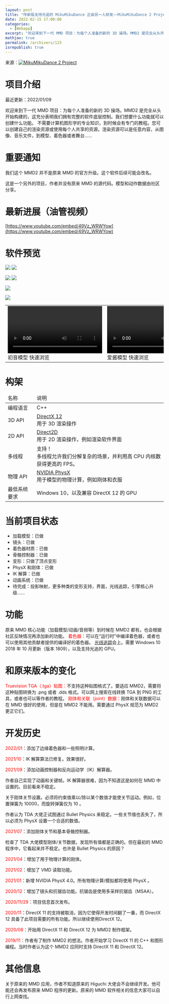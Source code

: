 ```yaml
---
layout: post
title: "传新版支持光追的 MikuMikuDance 正由另一人研发——MikuMikuDance 2 Project"
date: 2022-02-15 17:00:00
categories: 
  - [Webapp]
excerpt: "欢迎来到下一代 MMD 项目：为每个人准备的新的 3D 操场。MMD2 是完全从头开始构建的，这充分表明我们拥有完整的软件底层控制。我们想要什么功能就可以创建什么功能。不需要计算机图形学的专业知识，到时候会有专门的教程。您可以创建自己的渲染资源或使用每个人共享的资源。渲染资源可以是任意内容，从图像、音乐文件，到模型、着色器或者舞台……"
mathjax: true
permalink: /archivers/123
isrepublish: true
---
```


来源：[![MikuMikuDance 2 Project](https://img.shields.io/badge/MikuMikuDance%202%20Project-brightgreen)](https://www.tamafutoshi.net/mmd2.html)

# 项目介绍
最近更新：2022/01/09

欢迎来到下一代 MMD 项目：为每个人准备的新的 3D 操场。MMD2 是完全从头开始构建的，这充分表明我们拥有完整的软件底层控制。我们想要什么功能就可以创建什么功能。
不需要计算机图形学的专业知识，到时候会有专门的教程。您可以创建自己的渲染资源或使用每个人共享的资源。渲染资源可以是任意内容，从图像、音乐文件，到模型、着色器或者舞台……

# 重要通知
我们这个 MMD2 并不是原来 MMD 的官方升级。这个软件后续可能会改名。

这是一个另外的项目，作者并没有原来 MMD 的源代码。模型和动作数据由社区分享。


# 最新进展（油管视频）
[https://www.youtube.com/embed/49Vz_WRWYow](https://www.youtube.com/embed/49Vz_WRWYow)

# 软件预览
![](https://pic1.xuehuaimg.com/proxy/https://img-blog.csdnimg.cn/img_convert/032b3788da5e4b377f07af5ab990cca1.png)
![](https://www.tamafutoshi.net/mmd2/img/mmd2-apho2-bronya-1920x1080.jpg)

![](https://pic1.xuehuaimg.com/proxy/https://img-blog.csdnimg.cn/img_convert/1f14c6893034108bfac9e9937be74c58.png)
![](https://pic1.xuehuaimg.com/proxy/https://img-blog.csdnimg.cn/img_convert/a56a9752721105650890afa6f581aecb.png)

![](https://pic1.xuehuaimg.com/proxy/https://img-blog.csdnimg.cn/img_convert/85877c256439876eb8f12e32e73dce25.png)

![](https://pic1.xuehuaimg.com/proxy/https://img-blog.csdnimg.cn/img_convert/d53d67a4bce70e7ca27c0001eee23f72.png)

<table><tbody><tr><td>
  <video controls src="https://www.tamafutoshi.net/mmd2/video/mmd2-tda-mikuv4-1080p.mp4"></video><br>
初音模型 快速浏览
</td><td>
  <video controls src="https://www.tamafutoshi.net/mmd2/video/mmd2-tda-kizuna-ai-1080p.mp4"></video><br>
爱酱模型 快速浏览
</td></tr></table></table>


# 构架
<table>
<thead>
<tr><td>名称</td><td>说明</td>
</thead>
<tbody>
<tr><td>编程语言</td><td>C++</td></tr>
<tr><td>3D API</td><td> <a href="https://docs.microsoft.com/en-us/windows/win32/direct3d12/directx-12-programming-guide">DirectX 12</a> <br>用于 3D 渲染操作</td></tr>
<tr><td>2D API</td><td><a href="https://docs.microsoft.com/en-us/windows/win32/direct2d/direct2d-portal">Direct2D</a><br>用于 2D 渲染操作，例如渲染软件界面</td></tr>
<tr><td>多线程</td><td>支持！<br>多线程允许我们分解复杂的场景，并利用高 CPU 内核数获得更高的 FPS。</td></tr>
<tr><td>物理 API</td><td><a href="https://developer.nvidia.com/gameworks-physx-overview">NVIDIA PhysX</a> <br>用于模型的物理计算，例如刚体和衣服</td></tr>
<tr><td>最低系统要求</td><td>Windows 10，以及兼容 DirectX 12 的 GPU</td></tr>
</tbody>
</table>

# 当前项目状态
- 加载模型：已做
- 镜头：已做
- 着色器材质：已做
- 骨骼控制器：已做
- 变形：只做了顶点变形
- PhysX 和刚体：已做
- IK 解算：已做
- 动画系统：已做
- 待完成：投影映射，更多种类的变形支持，界面，光线追踪，引擎核心升级……

# 功能
原来 MMD 核心功能（加载模型/动画/音频等）到时候在 MMD2 都有。也会根据社区反映情况再添加新的功能。
<span style="color:red;">着色器：</span>可以在“运行时”中编译着色器，或者也可以使用其他贡献者提供的编译好的着色器。
[光线追踪](https://baike.baidu.com/item/%E5%85%89%E7%BA%BF%E8%BF%BD%E8%B8%AA/3334993)会上。需要 Windows 10 2018 年 10 月更新（版本 1809），以及支持光追的 GPU。

# 和原来版本的变化
<span style="color:red;">Truevision TGA（.tga）贴图：</span>不支持这种贴图格式了。要适应 MMD2，需要将这种贴图转换为 .png 或者 .dds 格式。可以网上搜索在线转换 TGA 到 PNG 的工具，或者也可以等作者的教程。
<span style="color:red;">刚体和关联（joint）数据：</span>刚体和关联数据可以在 MMD 很好的使用，但是在 MMD2 不能用。需要通过 PhysX 规范为 MMD2 更正它们。

# 开发历史
<span style="color:red;">2022/01</span>：添加了边缘着色器和一些照明计算。

<span style="color:red;">2021/10</span>：IK 解算算法已修复。效果很好。

<span style="color:red;">2021/09</span>：添加动画控制器和反向运动学（IK）解算器。

作者自己实现了动画和关键帧。IK 解算器很难，因为不知道这是如何在 MMD 中设置的。目前看来不稳定。

关于刚体关节设置。必须将约束值乘以/除以某个数值才能使关节运动。例如，位置弹簧为 10000，而旋转弹簧仅为 10 。

作者认为 TDA 大佬正试图通过 Bullet Physics 来稳定。一些关节值也丢失了，所以必须为 PhysX 设置一个合适的数值。

<span style="color:red;">2021/07</span>：添加刚体关节和基本骨骼控制器。

检查了 TDA 大佬模型刚体/关节数据，发现所有值都是正确的。但在最初的 MMD 程序中，它看起来并不稳定。也许是 Bullet Physics 的原因？

<span style="color:red;">2021/04</span>：增加了用于物理计算的刚体。

<span style="color:red;">2021/02</span>：增加了 VMD 读取功能。

<span style="color:red;">2021/01</span>：新增 NVIDIA PhysX 4.0。所有物理计算/模拟都将使用 PhysX 。

<span style="color:red;">2020/12</span>：增加了镜头和抗锯齿功能。抗锯齿是使用多采样抗锯齿（MSAA）。

<span style="color:red;">2020/11/29</span>：项目信息首次发布。

<span style="color:red;">2020/11</span>：DirectX 11 的支持被取消，因为它使得开发时间翻了一番，而 DirectX 12 具备了此项目需要的所有功能。所以继续使用DirectX 12。

<span style="color:red;">2020/08</span>：开始用 DirectX 11 和 DirectX 12 为 MMD2 制作框架。

<span style="color:red;">2019/11</span>：作者有了制作 MMD2 的想法。作者开始学习 DirectX 11 的 C++ 和图形编程。当时作者认为这个 MMD2 应同时支持 DirectX 11 和 DirectX 12。

# 其他信息
关于原来的 MMD 应用，作者不知道原来的 Higuchi 大佬会不会继续开发。他可能还会再发布原来 MMD 程序的更新。原来的 MMD 软件相关的信息大家可以自行上网查找。
